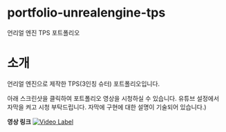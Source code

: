 # portfolio-unrealengine-tps
언리얼 엔진 TPS 포트폴리오

# 소개
언리얼 엔진으로 제작한 TPS(3인칭 슈터) 포트폴리오입니다.

아래 스크린샷을 클릭하여 포트폴리오 영상을 시청하실 수 있습니다.
유튜브 설정에서 자막을 켜고 시청 부탁드립니다. 자막에 구현에 대한 설명이 기술되어 있습니다.)

**영상 링크**
[![Video Label](http://img.youtube.com/vi/_Mnx535KNJo/0.jpg)](https://youtu.be/_Mnx535KNJo)
